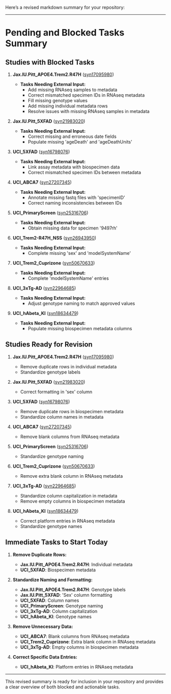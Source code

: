 Here’s a revised markdown summary for your repository:

---

# Pending and Blocked Tasks Summary

## Studies with Blocked Tasks

1. **Jax.IU.Pitt_APOE4.Trem2.R47H** ([syn17095980](https://www.synapse.org/#!Synapse:syn17095980))
   - **Tasks Needing External Input:**
     - Add missing RNAseq samples to metadata
     - Correct mismatched specimen IDs in RNAseq metadata
     - Fill missing genotype values
     - Add missing individual metadata rows
     - Resolve issues with missing RNAseq samples in metadata

2. **Jax.IU.Pitt_5XFAD** ([syn21983020](https://www.synapse.org/#!Synapse:syn21983020))
   - **Tasks Needing External Input:**
     - Correct missing and erroneous date fields
     - Populate missing 'ageDeath' and 'ageDeathUnits'

3. **UCI_5XFAD** ([syn16798076](https://www.synapse.org/#!Synapse:syn16798076))
   - **Tasks Needing External Input:**
     - Link assay metadata with biospecimen data
     - Correct mismatched specimen IDs between metadata

4. **UCI_ABCA7** ([syn27207345](https://www.synapse.org/#!Synapse:syn27207345))
   - **Tasks Needing External Input:**
     - Annotate missing fastq files with 'specimenID'
     - Correct naming inconsistencies between IDs

5. **UCI_PrimaryScreen** ([syn25316706](https://www.synapse.org/#!Synapse:syn25316706))
   - **Tasks Needing External Input:**
     - Obtain missing data for specimen '9497rh'

6. **UCI_Trem2-R47H_NSS** ([syn26943950](https://www.synapse.org/#!Synapse:syn26943950))
   - **Tasks Needing External Input:**
     - Complete missing 'sex' and 'modelSystemName'

7. **UCI_Trem2_Cuprizone** ([syn50670633](https://www.synapse.org/#!Synapse:syn50670633))
   - **Tasks Needing External Input:**
     - Complete 'modelSystemName' entries

8. **UCI_3xTg-AD** ([syn22964685](https://www.synapse.org/#!Synapse:syn22964685))
   - **Tasks Needing External Input:**
     - Adjust genotype naming to match approved values

9. **UCI_hAbeta_KI** ([syn18634479](https://www.synapse.org/#!Synapse:syn18634479))
   - **Tasks Needing External Input:**
     - Populate missing biospecimen metadata columns

## Studies Ready for Revision

1. **Jax.IU.Pitt_APOE4.Trem2.R47H** ([syn17095980](https://www.synapse.org/#!Synapse:syn17095980))
   - Remove duplicate rows in individual metadata
   - Standardize genotype labels

2. **Jax.IU.Pitt_5XFAD** ([syn21983020](https://www.synapse.org/#!Synapse:syn21983020))
   - Correct formatting in 'sex' column

3. **UCI_5XFAD** ([syn16798076](https://www.synapse.org/#!Synapse:syn16798076))
   - Remove duplicate rows in biospecimen metadata
   - Standardize column names in metadata

4. **UCI_ABCA7** ([syn27207345](https://www.synapse.org/#!Synapse:syn27207345))
   - Remove blank columns from RNAseq metadata

5. **UCI_PrimaryScreen** ([syn25316706](https://www.synapse.org/#!Synapse:syn25316706))
   - Standardize genotype naming

6. **UCI_Trem2_Cuprizone** ([syn50670633](https://www.synapse.org/#!Synapse:syn50670633))
   - Remove extra blank column in RNAseq metadata

7. **UCI_3xTg-AD** ([syn22964685](https://www.synapse.org/#!Synapse:syn22964685))
   - Standardize column capitalization in metadata
   - Remove empty columns in biospecimen metadata

8. **UCI_hAbeta_KI** ([syn18634479](https://www.synapse.org/#!Synapse:syn18634479))
   - Correct platform entries in RNAseq metadata
   - Standardize genotype names

## Immediate Tasks to Start Today

1. **Remove Duplicate Rows:**
   - **Jax.IU.Pitt_APOE4.Trem2.R47H**: Individual metadata
   - **UCI_5XFAD**: Biospecimen metadata

2. **Standardize Naming and Formatting:**
   - **Jax.IU.Pitt_APOE4.Trem2.R47H**: Genotype labels
   - **Jax.IU.Pitt_5XFAD**: 'Sex' column formatting
   - **UCI_5XFAD**: Column names
   - **UCI_PrimaryScreen**: Genotype naming
   - **UCI_3xTg-AD**: Column capitalization
   - **UCI_hAbeta_KI**: Genotype names

3. **Remove Unnecessary Data:**
   - **UCI_ABCA7**: Blank columns from RNAseq metadata
   - **UCI_Trem2_Cuprizone**: Extra blank column in RNAseq metadata
   - **UCI_3xTg-AD**: Empty columns in biospecimen metadata

4. **Correct Specific Data Entries:**
   - **UCI_hAbeta_KI**: Platform entries in RNAseq metadata

---

This revised summary is ready for inclusion in your repository and provides a clear overview of both blocked and actionable tasks.